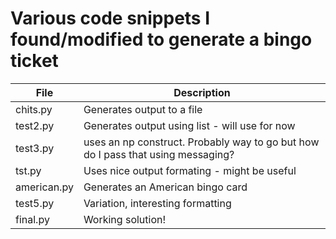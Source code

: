 # Various code snippets I found/modified to generate a bingo ticket
| File      | Description |
| --------- | ----------- |
| chits.py | Generates output to a file |
| test2.py | Generates output using list - will use for now |
| test3.py | uses an np construct. Probably way to go but how do I pass that using messaging? |
| tst.py | Uses nice output formating - might be useful |
| american.py | Generates an American bingo card |
| test5.py | Variation, interesting formatting |
| final.py | Working solution! |
